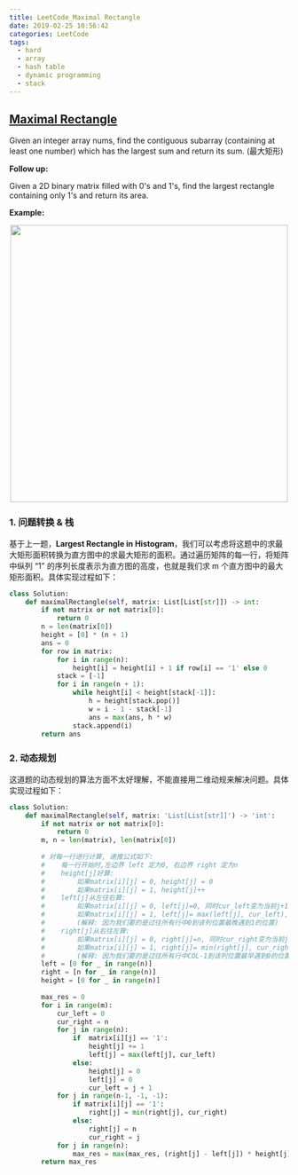 ```yaml
---
title: LeetCode_Maximal Rectangle
date: 2019-02-25 10:56:42
categories: LeetCode
tags: 
  - hard
  - array
  - hash table
  - dynamic programming
  - stack
---
```


## [Maximal Rectangle](https://leetcode.com/problems/maximal-rectangle/)

Given an integer array nums, find the contiguous subarray (containing at least one number) which has the largest sum and return its sum.
(最大矩形)

<!--more-->

**Follow up:**

Given a 2D binary matrix filled with 0's and 1's, find the largest rectangle containing only 1's and return its area.

**Example:**

<div align=center>
	<img src="/images/leetcode_85.png" width = "500" align=center/>
</div>

### 1. 问题转换 & 栈
基于上一题，**Largest Rectangle in Histogram**，我们可以考虑将这题中的求最大矩形面积转换为直方图中的求最大矩形的面积。通过遍历矩阵的每一行，将矩阵中纵列 “1” 的序列长度表示为直方图的高度，也就是我们求 m 个直方图中的最大矩形面积。具体实现过程如下：

```python
class Solution:
    def maximalRectangle(self, matrix: List[List[str]]) -> int:
        if not matrix or not matrix[0]:
            return 0
        n = len(matrix[0])
        height = [0] * (n + 1)
        ans = 0
        for row in matrix:
            for i in range(n):
                height[i] = height[i] + 1 if row[i] == '1' else 0
            stack = [-1]
            for i in range(n + 1):
                while height[i] < height[stack[-1]]:
                    h = height[stack.pop()]
                    w = i - 1 - stack[-1] 
                    ans = max(ans, h * w)
                stack.append(i)
        return ans
```

### 2. 动态规划 
这道题的动态规划的算法方面不太好理解，不能直接用二维动规来解决问题。具体实现过程如下：

```python
class Solution:
    def maximalRectangle(self, matrix: 'List[List[str]]') -> 'int':
        if not matrix or not matrix[0]:
            return 0
        m, n = len(matrix), len(matrix[0])
   
   		# 对每一行进行计算, 递推公式如下:
   		#    每一行开始时,左边界 left 定为0, 右边界 right 定为n
   		#    height[j]好算:
   		#        如果matrix[i][j] = 0, height[j] = 0
   		#        如果matrix[i][j] = 1, height[j]++
   		#    left[j]从左往右算:
   		#        如果matrix[i][j] = 0, left[j]=0, 同时cur_left变为当前j+1(因为潜在的左边界可能就在j+1)
   		#        如果matrix[i][j] = 1, left[j]= max(left[j], cur_left), 哪个大取哪个.
   		#        (解释: 因为我们要的是过往所有行中0到该列位置最晚遇到1的位置)
   		#    right[j]从右往左算:
   		#        如果matrix[i][j] = 0, right[j]=n, 同时cur_right变为当前j(因为潜在的右边界就在当前j位置)
   		#        如果matrix[i][j] = 1, right[j]= min(right[j], cur_right), 哪个小取哪个.
   		#        (解释: 因为我们要的是过往所有行中COL-1到该列位置最早遇到0的位置)
        left = [0 for _ in range(n)]
        right = [n for _ in range(n)]
        height = [0 for _ in range(n)]
        
        max_res = 0
        for i in range(m):
            cur_left = 0
            cur_right = n
            for j in range(n):
                if  matrix[i][j] == '1':
                    height[j] += 1
                    left[j] = max(left[j], cur_left)
                else:
                    height[j] = 0
                    left[j] = 0
                    cur_left = j + 1
            for j in range(n-1, -1, -1):
                if matrix[i][j] == '1':
                    right[j] = min(right[j], cur_right)
                else:
                    right[j] = n
                    cur_right = j
            for j in range(n):
                max_res = max(max_res, (right[j] - left[j]) * height[j])
        return max_res
```
